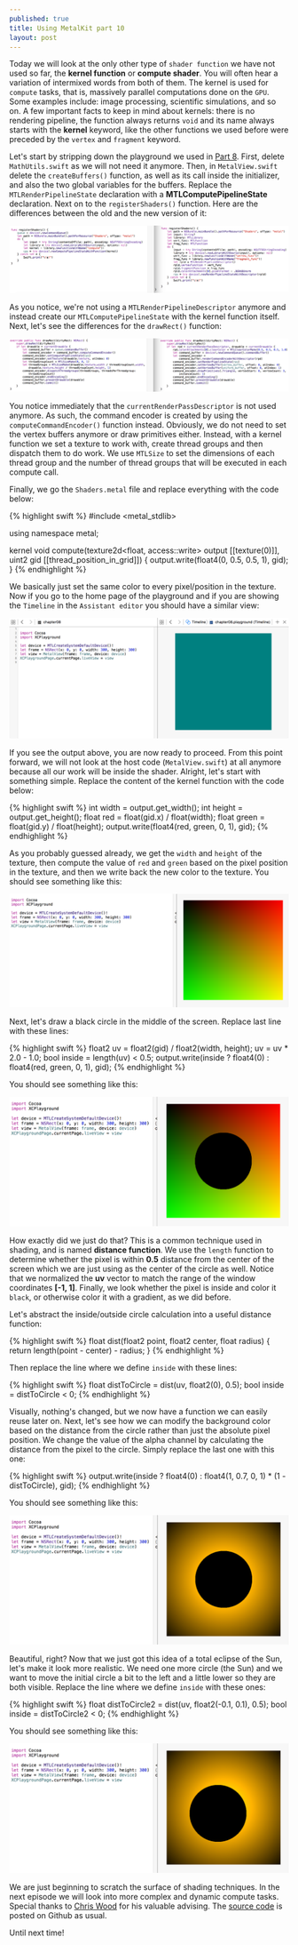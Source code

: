 ```yaml
---
published: true
title: Using MetalKit part 10
layout: post
---
```

Today we will look at the only other type of `shader function` we have not used so far, the __kernel function__ or __compute shader__. You will often hear a variation of intermixed words from both of them. The kernel is used for `compute` tasks, that is, massively parallel computations done on the `GPU`. Some examples include: image processing, scientific simulations, and so on. A few important facts to keep in mind about kernels: there is no rendering pipeline, the function always returns `void` and its name always starts with the __kernel__ keyword, like the other functions we used before were preceded by the `vertex` and `fragment` keyword.

Let's start by stripping down the playground we used in [Part 8](http://mhorga.org/2016/03/07/using-metalkit-part-8.html). First, delete `MathUtils.swift` as we will not need it anymore. Then, in `MetalView.swift` delete the `createBuffers()` function, as well as its call inside the initializer, and also the two global variables for the buffers. Replace the `MTLRenderPipelineState` declaration with a __MTLComputePipelineState__ declaration. Next on to the `registerShaders()` function. Here are the differences between the old and the new version of it:

![alt text](https://github.com/Swiftor/Metal/raw/master/images/chapter10_1.png "1")

As you notice, we're not using a `MTLRenderPipelineDescriptor` anymore and instead create our `MTLComputePipelineState` with the kernel function itself. Next, let's see the differences for the `drawRect()` function:

![alt text](https://github.com/Swiftor/Metal/raw/master/images/chapter10_2.png "2")

You notice immediately that the `currentRenderPassDescriptor` is not used anymore. As such, the command encoder is created by using the `computeCommandEncoder()` function instead. Obviously, we do not need to set the vertex buffers anymore or draw primitives either. Instead, with a kernel function we set a texture to work with, create thread groups and then dispatch them to do work. We use `MTLSize` to set the dimensions of each thread group and the number of thread groups that will be executed in each compute call.

Finally, we go the `Shaders.metal` file and replace everything with the code below:

{% highlight swift %} 
#include <metal_stdlib>

using namespace metal;

kernel void compute(texture2d<float, access::write> output [[texture(0)]],
                    uint2 gid [[thread_position_in_grid]])
{
    output.write(float4(0, 0.5, 0.5, 1), gid);
}
{% endhighlight %}

We basically just set the same color to every pixel/position in the texture. Now if you go to the home page of the playground and if you are showing the `Timeline` in the `Assistant editor` you should have a similar view:

![alt text](https://github.com/Swiftor/Metal/raw/master/images/chapter10_3.png "3")

If you see the output above, you are now ready to proceed. From this point forward, we will not look at the host code (`MetalView.swift`) at all anymore because all our work will be inside the shader. Alright, let's start with something simple. Replace the content of the kernel function with the code below:

{% highlight swift %} 
int width = output.get_width();
int height = output.get_height();
float red = float(gid.x) / float(width);
float green = float(gid.y) / float(height);
output.write(float4(red, green, 0, 1), gid);
{% endhighlight %}

As you probably guessed already, we get the `width` and `height` of the texture, then compute the value of `red` and `green` based on the pixel position in the texture, and then we write back the new color to the texture. You should see something like this:

![alt text](https://github.com/Swiftor/Metal/raw/master/images/chapter10_4.png "4")

Next, let's draw a black circle in the middle of the screen. Replace last line with these lines:

{% highlight swift %}
float2 uv = float2(gid) / float2(width, height);
uv = uv * 2.0 - 1.0;
bool inside = length(uv) < 0.5;
output.write(inside ? float4(0) : float4(red, green, 0, 1), gid); 
{% endhighlight %}

You should see something like this:

![alt text](https://github.com/Swiftor/Metal/raw/master/images/chapter10_5.png "5")

How exactly did we just do that? This is a common technique used in shading, and is named __distance function__. We use the `length` function to determine whether the pixel is within __0.5__ distance from the center of the screen which we are just using as the center of the circle as well. Notice that we normalized the __uv__ vector to match the range of the window coordinates __[-1, 1]__. Finally, we look whether the pixel is inside and color it `black`, or otherwise color it with a gradient, as we did before.

Let's abstract the inside/outside circle calculation into a useful distance function:

{% highlight swift %} 
float dist(float2 point, float2 center, float radius)
{
    return length(point - center) - radius;
} 
{% endhighlight %}

Then replace the line where we define `inside` with these lines:

{% highlight swift %} 
float distToCircle = dist(uv, float2(0), 0.5);
bool inside = distToCircle < 0;
{% endhighlight %}

Visually, nothing's changed, but we now have a function we can easily reuse later on. Next, let's see how we can modify the background color based on the distance from the circle rather than just the absolute pixel position. We change the value of the alpha channel by calculating the distance from the pixel to the circle. Simply replace the last one with this one:

{% highlight swift %} 
output.write(inside ? float4(0) : float4(1, 0.7, 0, 1) * (1 - distToCircle), gid);
{% endhighlight %}

You should see something like this:

![alt text](https://github.com/Swiftor/Metal/raw/master/images/chapter10_6.png "6")

Beautiful, right? Now that we just got this idea of a total eclipse of the Sun, let's make it look more realistic. We need one more circle (the Sun) and we want to move the initial circle a bit to the left and a little lower so they are both visible. Replace the line where we define `inside` with these ones:

{% highlight swift %} 
float distToCircle2 = dist(uv, float2(-0.1, 0.1), 0.5);
bool inside = distToCircle2 < 0;
{% endhighlight %}

You should see something like this:

![alt text](https://github.com/Swiftor/Metal/raw/master/images/chapter10_7.png "7")

We are just beginning to scratch the surface of shading techniques. In the next episode we will look into more complex and dynamic compute tasks. Special thanks to [Chris Wood](https://twitter.com/_psonice) for his valuable advising. The [source code](https://github.com/Swiftor/Metal/tree/master/ch10) is posted on Github as usual.

Until next time!